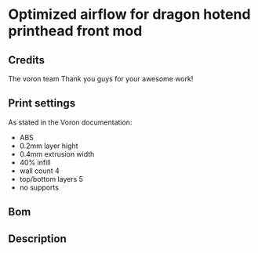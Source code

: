 # Optimized airflow for dragon hotend printhead front mod
## Credits
The voron team
Thank you guys for your awesome work!
## Print settings
As stated in the Voron documentation:
* ABS
* 0.2mm layer hight
* 0.4mm extrusion width
* 40% infill
* wall count 4
* top/bottom layers 5
* no supports
## Bom
## Description
